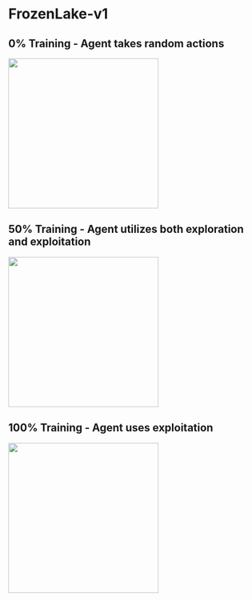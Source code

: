 # FrozenLake-v1

## 0% Training - Agent takes random actions

<img width="300" src="https://github.com/Sookeyy-12/Q-Learning_Projects/assets/82956207/a4c5fbad-a4b3-404f-a723-4221e7e22dde.gif" />

## 50% Training  - Agent utilizes both exploration and exploitation

<img width="300" src="https://github.com/Sookeyy-12/Q-Learning_Projects/assets/82956207/f5fa0438-67fa-4682-8155-7a4808d8426c.gif" />

## 100% Training - Agent uses exploitation

<img width="300" src="https://github.com/Sookeyy-12/Q-Learning_Projects/assets/82956207/e08fc16b-93f8-4b37-985c-4db1f4b9c856.gif" />
